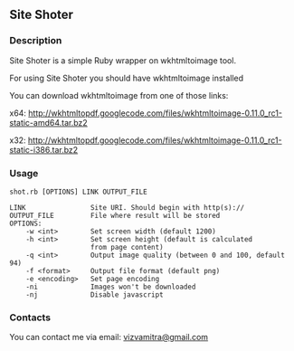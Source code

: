 ## Site Shoter

### Description

Site Shoter is a simple Ruby wrapper on wkhtmltoimage tool.

For using Site Shoter you should have wkhtmltoimage installed

You can download wkhtmltoimage from one of those links:

x64: http://wkhtmltopdf.googlecode.com/files/wkhtmltoimage-0.11.0_rc1-static-amd64.tar.bz2

x32: http://wkhtmltopdf.googlecode.com/files/wkhtmltoimage-0.11.0_rc1-static-i386.tar.bz2

### Usage

    shot.rb [OPTIONS] LINK OUTPUT_FILE

    LINK                Site URI. Should begin with http(s)://
    OUTPUT_FILE         File where result will be stored
    OPTIONS:
        -w <int>        Set screen width (default 1200)
        -h <int>        Set screen height (default is calculated
                        from page content)
        -q <int>        Output image quality (between 0 and 100, default 94)
        -f <format>     Output file format (default png)
        -e <encoding>   Set page encoding
        -ni             Images won't be downloaded
        -nj             Disable javascript

### Contacts

You can contact me via email: vizvamitra@gmail.com